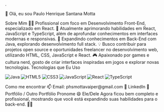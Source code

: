 .

👋 Olá, eu sou Paulo Henrique Santana Motta


Sobre Mim
👨‍💻 Profissional com foco em Desenvolvimento Front-End, especializado em React.
🌱 Atualmente aprimorando habilidades em React, JavaScript e TypeScript, além de aprofundar conhecimentos em interfaces modernas e responsivas.
🚀 Expandindo conhecimentos em Back-End com Java, explorando desenvolvimento full stack.
💡 Busco contribuir para projetos open source e oportunidades freelancer no desenvolvimento web, utilizando HTML, CSS, JavaScript e React.
🎮 Apaixonado por games e cultura nerd, gosto de criar interfaces inspiradas em jogos e explorar novas tecnologias.
Tecnologias que Eu Uso
<p> <img src="https://img.icons8.com/color/80/000000/java-coffee-cup-logo.png" alt="Java" /> <img src="https://img.icons8.com/color/48/000000/html-5.png" alt="HTML5" /> <img src="https://img.icons8.com/color/48/000000/css3.png" alt="CSS3" /> <img src="https://img.icons8.com/color/48/000000/javascript.png" alt="JavaScript" /> <img src="https://img.icons8.com/color/48/000000/react-native.png" alt="React" /> <img src="https://img.icons8.com/color/48/000000/typescript.png" alt="TypeScript" /> </p>
Como me encontrar
📫 Email: phsmottavaiper@gmail.com
💼 LinkedIn
🚀 Portfólio / Outro Portfólio
Pronome
😄 Ele/Dele
Agora ficou bem completo e profissional, mostrando que você está expandindo suas habilidades para o back-end. 🚀🔥








